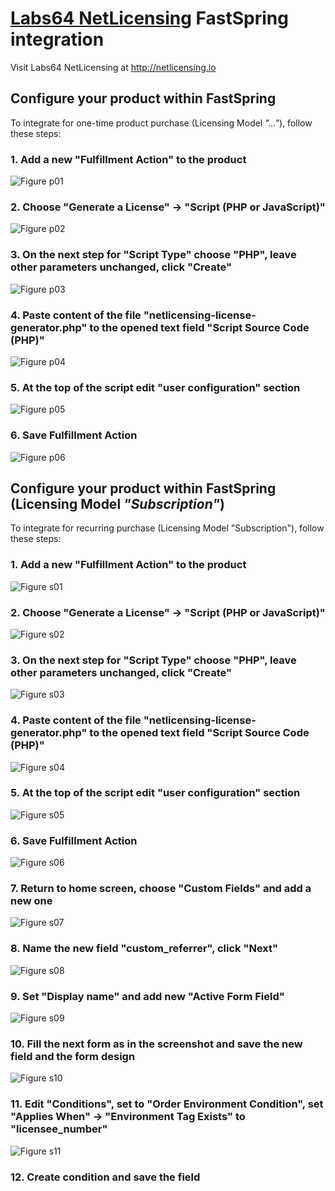 # [Labs64 NetLicensing](http://netlicensing.io) FastSpring integration

Visit Labs64 NetLicensing at http://netlicensing.io

## Configure your product within FastSpring

To integrate for one-time product purchase (Licensing Model _"..."_), follow these steps:

### 1. Add a new "Fulfillment Action" to the product
![Figure p01](https://raw.githubusercontent.com/Labs64/NetLicensingClient-FastSpring/master/images/p01.png)

### 2. Choose "Generate a License" -> "Script (PHP or JavaScript)"
![Figure p02](https://raw.githubusercontent.com/Labs64/NetLicensingClient-FastSpring/master/images/p02.png)

### 3. On the next step for "Script Type" choose "PHP", leave other parameters unchanged, click "Create"
![Figure p03](https://raw.githubusercontent.com/Labs64/NetLicensingClient-FastSpring/master/images/p03.png)

### 4. Paste content of the file "netlicensing-license-generator.php" to the opened text field "Script Source Code (PHP)"
![Figure p04](https://raw.githubusercontent.com/Labs64/NetLicensingClient-FastSpring/master/images/p04.png)

### 5. At the top of the script edit "user configuration" section
![Figure p05](https://raw.githubusercontent.com/Labs64/NetLicensingClient-FastSpring/master/images/p05.png)

### 6. Save Fulfillment Action
![Figure p06](https://raw.githubusercontent.com/Labs64/NetLicensingClient-FastSpring/master/images/p06.png)


## Configure your product within FastSpring (Licensing Model _"Subscription"_)

To integrate for recurring purchase (Licensing Model "Subscription"), follow these steps:

### 1. Add a new "Fulfillment Action" to the product
![Figure s01](https://raw.githubusercontent.com/Labs64/NetLicensingClient-FastSpring/master/images/s01.png)

### 2. Choose "Generate a License" -> "Script (PHP or JavaScript)"
![Figure s02](https://raw.githubusercontent.com/Labs64/NetLicensingClient-FastSpring/master/images/s02.png)

### 3. On the next step for "Script Type" choose "PHP", leave other parameters unchanged, click "Create"
![Figure s03](https://raw.githubusercontent.com/Labs64/NetLicensingClient-FastSpring/master/images/s03.png)

### 4. Paste content of the file "netlicensing-license-generator.php" to the opened text field "Script Source Code (PHP)"
![Figure s04](https://raw.githubusercontent.com/Labs64/NetLicensingClient-FastSpring/master/images/s04.png)

### 5. At the top of the script edit "user configuration" section
![Figure s05](https://raw.githubusercontent.com/Labs64/NetLicensingClient-FastSpring/master/images/s05.png)

### 6. Save Fulfillment Action
![Figure s06](https://raw.githubusercontent.com/Labs64/NetLicensingClient-FastSpring/master/images/s06.png)

### 7. Return to home screen, choose "Custom Fields" and add a new one
![Figure s07](https://raw.githubusercontent.com/Labs64/NetLicensingClient-FastSpring/master/images/s07.png)

### 8. Name the new field "custom_referrer", click "Next"
![Figure s08](https://raw.githubusercontent.com/Labs64/NetLicensingClient-FastSpring/master/images/s08.png)

### 9. Set "Display name" and add new "Active Form Field"
![Figure s09](https://raw.githubusercontent.com/Labs64/NetLicensingClient-FastSpring/master/images/s09.png)

### 10. Fill the next form as in the screenshot and save the new field and the form design
![Figure s10](https://raw.githubusercontent.com/Labs64/NetLicensingClient-FastSpring/master/images/s10.png)

### 11. Edit "Conditions", set to "Order Environment Condition", set "Applies When" -> "Environment Tag Exists" to "licensee_number"
![Figure s11](https://raw.githubusercontent.com/Labs64/NetLicensingClient-FastSpring/master/images/s11.png)

### 12. Create condition and save the field
